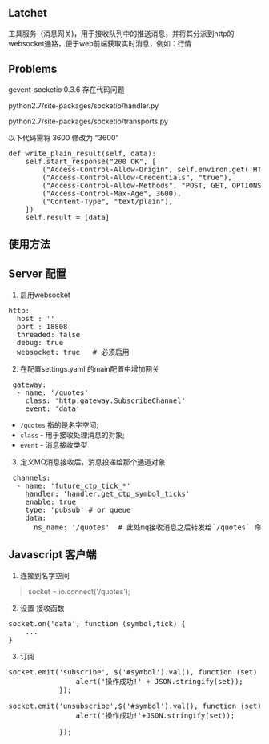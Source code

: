 

Latchet 
------
工具服务（消息网关)，用于接收队列中的推送消息，并将其分派到http的websocket通路，便于web前端获取实时消息，例如：行情



Problems
---------
gevent-socketio 0.3.6 存在代码问题 

python2.7/site-packages/socketio/handler.py

python2.7/site-packages/socketio/transports.py

以下代码需将 3600 修改为  "3600"
<pre>
def write_plain_result(self, data):
    self.start_response("200 OK", [
        ("Access-Control-Allow-Origin", self.environ.get('HTTP_ORIGIN', '*')),
        ("Access-Control-Allow-Credentials", "true"),
        ("Access-Control-Allow-Methods", "POST, GET, OPTIONS"),
        ("Access-Control-Max-Age", 3600),
        ("Content-Type", "text/plain"),
    ])
    self.result = [data]
</pre>

使用方法
--------

## Server 配置

1. 启用websocket

<pre>
http:
  host : ''
  port : 18808
  threaded: false
  debug: true
  websocket: true   # 必须启用
</pre>

2. 在配置settings.yaml  的main配置中增加网关
<pre>
 gateway:
  - name: '/quotes'
    class: 'http.gateway.SubscribeChannel'
    event: 'data' 
</pre>
 - `/quotes` 指的是名字空间; 
 - `class` - 用于接收处理消息的对象; 
 - `event` - 消息接收类型
 
3. 定义MQ消息接收后，消息投递给那个通道对象 
 
<pre>
 channels:
  - name: 'future_ctp_tick_*'
    handler: 'handler.get_ctp_symbol_ticks'
    enable: true
    type: 'pubsub' # or queue
    data:
      ns_name: '/quotes'  # 此处mq接收消息之后转发给`/quotes` 命名的订阅通道对象
</pre>

## Javascript 客户端 

1. 连接到名字空间
> socket = io.connect('/quotes');

2. 设置 接收函数
<pre>
socket.on('data', function (symbol,tick) {
    ...
}
</pre>

3. 订阅
<pre>
socket.emit('subscribe', $('#symbol').val(), function (set) {
                alert('操作成功!' + JSON.stringify(set));
            });
            
socket.emit('unsubscribe',$('#symbol').val(), function (set) {
                alert('操作成功!'+JSON.stringify(set));

            });
</pre>